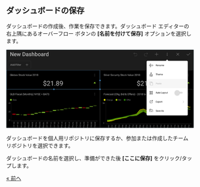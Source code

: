 ## ダッシュボードの保存

ダッシュボードの作成後、作業を保存できます。ダッシュボード エディターの右上隅にあるオーバーフロー ボタンの **[名前を付けて保存]** オプションを選択します。

![FinanceAccessingSaveMenu\_All](images/FinanceAccessingSaveMenu_All.png)

ダッシュボードを個人用リポジトリに保存するか、参加または作成したチーム リポジトリを選択できます。

ダッシュボードの名前を選択し、準備ができた後 **[ここに保存]** をクリック/タップします。


<style>
.previous {
    text-align: left
}

.next {
    float: right
}

</style>

<a href="finance-adding-other-visualizations.md" class="previous">&laquo; 前へ</a>

